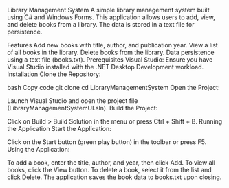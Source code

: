 Library Management System
A simple library management system built using C# and Windows Forms. This application allows users to add, view, and delete books from a library. The data is stored in a text file for persistence.

Features
Add new books with title, author, and publication year.
View a list of all books in the library.
Delete books from the library.
Data persistence using a text file (books.txt).
Prerequisites
Visual Studio: Ensure you have Visual Studio installed with the .NET Desktop Development workload.
Installation
Clone the Repository:

bash
Copy code
git clone <repository-url>
cd LibraryManagementSystem
Open the Project:

Launch Visual Studio and open the project file (LibraryManagementSystemUI.sln).
Build the Project:

Click on Build > Build Solution in the menu or press Ctrl + Shift + B.
Running the Application
Start the Application:

Click on the Start button (green play button) in the toolbar or press F5.
Using the Application:

To add a book, enter the title, author, and year, then click Add.
To view all books, click the View button.
To delete a book, select it from the list and click Delete.
The application saves the book data to books.txt upon closing.
